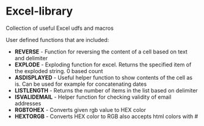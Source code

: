 # Excel-library
Collection of useful Excel udfs and macros

User defined functions that are included:

* __REVERSE__ - Function for reversing the content of a cell based on text and delimiter
* __EXPLODE__ - Exploding function for excel. Returns the specified item of the exploded string. 0 based count
* __ASDISPLAYED__ - Useful helper function to show contents of the cell as is. Can be used for example for concatenating dates
* __LISTLENGTH__ - Returns the number of items in the list based on delimiter
* __ISVALIDEMAIL__ - Helper function for checking validity of email addresses
* __RGBTOHEX__ - Converts given rgb value to HEX color
* __HEXTORGB__ - Converts HEX color to RGB also accepts html colors with #
